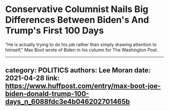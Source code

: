 # Conservative Columnist Nails Big Differences Between Biden's And Trump's First 100 Days

"He is actually trying to do his job rather than simply drawing attention to himself," Max Boot wrote of Biden in his column for The Washington Post.

---
category: POLITICS
authors: Lee Moran
date: 2021-04-28
link: https://www.huffpost.com/entry/max-boot-joe-biden-donald-trump-100-days_n_6088fdc3e4b046202701465b
---
